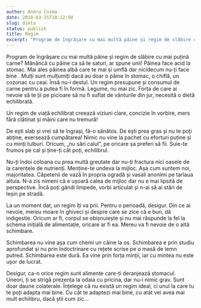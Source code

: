 ```yaml
---
author: Andra Cozma
date: 2018-03-25T18:12:50
slug: dieta
status: publish
title: Regim
excerpt: "Program de îngrășare cu mai multă pâine și regim de slăbire cu mai puțină carne? Mănâncă cu pâine ca să  "
---
```

Program de îngrășare cu mai multă pâine și regim de slăbire cu mai puțină carne? Mănâncă cu pâine ca să te saturi, ar spune unii! Pâinea face acid la stomac. Mai ales pâinea albă care te mai și umflă dar nicidecum nu-ți face bine . Mulți sunt mulțumiți dacă au doar o pâine în stomac, o chiflă, un cozonac cu ceai. Însă nu-i destul. Un regim presupune și consumul de carne pentru a putea fi în formă. Legume, nu mai zic. Forța de care ai nevoie să te ții pe picioare să nu fi suflat de vânturile din jur, necesită o dietă echilibrată.

Un regim de viață echilibrat creează viziuni clare, concizie în vorbire, mers fără clătinat și mâini care nu tremură!

De ești slab și vrei să te îngrași, fă-o sănătos. De ești prea gras și nu te poți abține, exersează cumpătarea! Nimic nu vine la pachet cu eforturi puține și cu minți tulburi. Oricum, „nu sări calul”, pe oricare șa preferi să fii. Suie-te frumos pe cal și ține-ți cât poți, echilibrul.

Nu-ți îndoi coloana cu prea multă greutate dar nu-ți fractura nici oasele de la carențele de nutrienți. Menține-te undeva la mijloc. Așa cum suntem noi, majoritatea. Căpetenii de vază în propria ogradă și vasali anonimi pe tarlaua altuia. N-a zis nimeni că e ușoară calea de mijloc dar nu e mai lipsită de perspective. Încă poți gândi limpede, vorbi articulat și n-ai să ai stări de leșin pe stradă.

La un moment dat, un regim îți va prii. Pentru o perioadă, desigur. Din ce ai nevoie, mereu moare în ghiveci și despre care se zice că e bun, dă indigestie. Oricum ar fi, corpul se obișnuiește și nu mai răspunde la fel la schema inițială de alimentație, oricare ar fi ea. Mereu va fi nevoie de o altă schimbare.

Schimbarea nu vine așa cum chemi un câine la os. Schimbarea e prin studiu aprofundat și nu prin îndoctrinare cu rețete scrise pe o masă de lemn putred. Schimbarea este dură. Ea vine prin forța minții, iar cu mintea nu este ușor de lucrat.

Desigur, ca-n orice regim sunt alimente care-ți deranjează stomacul. Uneori, ți se strigă prezența la odaia cu pricina, dar nu-i nimic grav. Sunt doar daune colaterale. Înțelege că nu există un regim ideal, ci unul la care tu te poți adapta mai bine. Cu cât te adaptezi mai bine, cu atât vei avea mai mult echilibru, dacă știi cum zic…
    